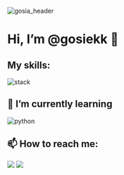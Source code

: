 ![gosia_header](https://user-images.githubusercontent.com/88321280/135326035-76074e64-0b85-40e8-9ad6-3069c93c5fd2.png)

# Hi, I’m @gosiekk 👋



## My skills:
![stack](https://user-images.githubusercontent.com/88321280/136542149-5430f0f0-9128-4dcc-a451-ae79148264f3.png)


## 🌱 I’m currently learning
![python](https://user-images.githubusercontent.com/88321280/136542176-c4825386-6cae-4826-9d90-0768c713f758.png)


## 📫 How to reach me:

[<img src="https://img.shields.io/badge/Gmail-D14836?style=for-the-badge&logo=gmail&logoColor=white">](mailto:gosiekk.x@gmail.com)
[<img src="https://img.shields.io/badge/LinkedIn-0077B5?style=for-the-badge&logo=linkedin&logoColor=white">](https://www.linkedin.com/in/malgorzata-derezinska/)

<!---
- 👋 Hi, I’m @gosiekk
- 👀 I’m interested in ...
- 🌱 I’m currently learning ...
- 💞️ I’m looking to collaborate on ...
- 📫 How to reach me ...
gosiekk/gosiekk is a ✨ special ✨ repository because its `README.md` (this file) appears on your GitHub profile.
You can click the Preview link to take a look at your changes.
--->
